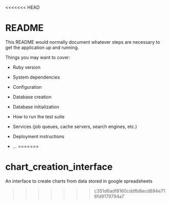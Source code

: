 <<<<<<< HEAD
# README

This README would normally document whatever steps are necessary to get the
application up and running.

Things you may want to cover:

* Ruby version

* System dependencies

* Configuration

* Database creation

* Database initialization

* How to run the test suite

* Services (job queues, cache servers, search engines, etc.)

* Deployment instructions

* ...
=======
# chart_creation_interface
An interface to create charts from data stored in google spreadsheets
>>>>>>> c351d6adf8160cddfb8ecd894e716fd9179794a7

